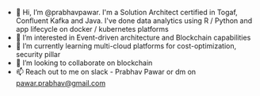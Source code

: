 - 👋 Hi, I’m @prabhavpawar. I'm a Solution Architect certified in Togaf, Confluent Kafka and Java. I've done data analytics using R / Python and app lifecycle on docker / kubernetes platforms
- 👀 I’m interested in Event-driven architecture and Blockchain capabilities
- 🌱 I’m currently learning multi-cloud platforms for cost-optimization, security pillar
- 💞️ I’m looking to collaborate on blockchain
- 📫 Reach out to me on slack - Prabhav Pawar or dm on pawar.prabhav@gmail.com

<!---
prabhavpawar/prabhavpawar is a ✨ special ✨ repository because its `README.md` (this file) appears on your GitHub profile.
You can click the Preview link to take a look at your changes.
--->
